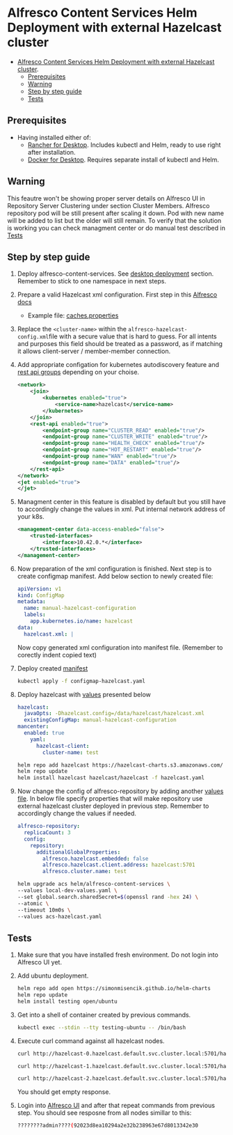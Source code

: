 # Alfresco Content Services Helm Deployment with external Hazelcast cluster

- [Alfresco Content Services Helm Deployment with external Hazelcast
  cluster](#alfresco-content-services-helm-deployment-with-external-hazelcast-cluster).
  - [Prerequisites](#prerequisites)
  - [Warning](#warning)
  - [Step by step guide](#step-by-step-guide)
  - [Tests](#tests)

## Prerequisites

- Having installed either of:
  - [Rancher for Desktop](https://rancherdesktop.io/). Includes kubectl and
    Helm, ready to use right after installation.
  - [Docker for Desktop](https://docs.docker.com/desktop/). Requires separate
    install of kubectl and Helm.

## Warning

  This feautre won't be showing proper server details on Alfresco UI in
  Repository Server Clustering under section Cluster Members. Alfresco
  repository pod will be still present after scaling it down. Pod with new name
  will be added to list but the older will still remain. To verify that the
  solution is working you can check managment center or do manual test described
  in [Tests](#tests)

## Step by step guide

1. Deploy alfresco-content-services. See [desktop
   deployment](../desktop-deployment.md) section. Remember to stick to one
   namespace in next steps.

2. Prepare a valid Hazelcast xml configuration. First step in this [Alfresco
   docs](https://docs.alfresco.com/content-services/latest/admin/cluster/#set-up-repository-clustering-via-external-hazelcast)
    - Example file:
      [caches.properties](https://github.com/Alfresco/alfresco-community-repo/blob/master/repository/src/main/resources/alfresco/caches.properties)

3. Replace the `<cluster-name>` within the `alfresco-hazelcast-config.xml`file
   with a secure value that is hard to guess. For all intents and purposes this
   field  should be treated as a password, as if matching it allows
   client-server / member-member connection.

4. Add appropriate configation for kubernetes autodiscovery feature and [rest
   api
   groups](https://docs.hazelcast.com/hazelcast/5.3/maintain-cluster/rest-api#using-rest-endpoint-groups)
   depending on your choise.

    ```xml
    <network>
        <join>
            <kubernetes enabled="true">
                <service-name>hazelcast</service-name>
            </kubernetes>
        </join>
        <rest-api enabled="true">
            <endpoint-group name="CLUSTER_READ" enabled="true"/>
            <endpoint-group name="CLUSTER_WRITE" enabled="true"/>
            <endpoint-group name="HEALTH_CHECK" enabled="true"/>
            <endpoint-group name="HOT_RESTART" enabled="true"/>
            <endpoint-group name="WAN" enabled="true"/>
            <endpoint-group name="DATA" enabled="true"/>
        </rest-api>
    </network>
    <jet enabled="true">
    </jet>
    ```

5. Managment center in this feature is disabled by default but you still have to
   accordingly change the values in xml. Put internal network address of your
   k8s.

    ```xml
    <management-center data-access-enabled="false">
        <trusted-interfaces>
            <interface>10.42.0.*</interface>
        </trusted-interfaces>
    </management-center>
    ```

6. Now preparation of the xml configuration is finished. Next step is to create
   configmap manifest. Add below section to newly created file:

    ```yaml
    apiVersion: v1
    kind: ConfigMap
    metadata:
      name: manual-hazelcast-configuration
      labels:
        app.kubernetes.io/name: hazelcast
    data:
      hazelcast.xml: |
    ```

    Now copy generated xml configuration into manifest file. (Remember to
    corectly indent copied text)

7. Deploy created [manifest](external-hazelcast_files/configmap-hazelcast.yaml)

    ```bash
    kubectl apply -f configmap-hazelcast.yaml 
    ```

8. Deploy hazelcast with [values](external-hazelcast_files/hazelcast.yaml)
   presented below

    ```yaml
    hazelcast:
      javaOpts: -Dhazelcast.config=/data/hazelcast/hazelcast.xml
      existingConfigMap: manual-hazelcast-configuration
    mancenter:
      enabled: true
        yaml:
          hazelcast-client:
            cluster-name: test
    ```

    ```bash
    helm repo add hazelcast https://hazelcast-charts.s3.amazonaws.com/
    helm repo update
    helm install hazelcast hazelcast/hazelcast -f hazelcast.yaml
    ```

9. Now change the config of alfresco-repository by adding another [values
   file](external-hazelcast_files/acs-hazelcast.yaml). In below file specify
   properties that will make repository use external hazelcast cluster deployed
   in previous step. Remember to accordingly change the values if needed.

    ```yaml
    alfresco-repository:
      replicaCount: 3
      config:
        repository:
          additionalGlobalProperties: 
            alfresco.hazelcast.embedded: false
            alfresco.hazelcast.client.address: hazelcast:5701
            alfresco.cluster.name: test
    ```

    ```bash
    helm upgrade acs helm/alfresco-content-services \    
    --values local-dev-values.yaml \
    --set global.search.sharedSecret=$(openssl rand -hex 24) \
    --atomic \
    --timeout 10m0s \
    --values acs-hazelcast.yaml
    ```

## Tests

1. Make sure that you have installed fresh environment. Do not login into
   Alfresco UI yet.

2. Add ubuntu deployment.

    ```bash
    helm repo add open https://simonmisencik.github.io/helm-charts
    helm repo update
    helm install testing open/ubuntu
    ```

3. Get into a shell of container created by previous commands.

    ```bash
    kubectl exec --stdin --tty testing-ubuntu -- /bin/bash
    ```

4. Execute curl command against all hazelcast nodes.

    ```bash
    curl http://hazelcast-0.hazelcast.default.svc.cluster.local:5701/hazelcast/rest/maps/cache.usernameToTicketIdCache/admin -o -
    ```

    ```bash
    curl http://hazelcast-1.hazelcast.default.svc.cluster.local:5701/hazelcast/rest/maps/cache.usernameToTicketIdCache/admin -o -
    ```

    ```bash
    curl http://hazelcast-2.hazelcast.default.svc.cluster.local:5701/hazelcast/rest/maps/cache.usernameToTicketIdCache/admin -o -
    ```

    You should get empty response.

5. Login into [Alfresco
   UI](http://localhost/alfresco/s/enterprise/admin/admin-clustering) and after
   that repeat commands from previous step. You should see resposne from all
   nodes simillar to this:

    ```bash
    ????????admin????(92023d8ea10294a2e32b238963e67d8013342e30
    ```
